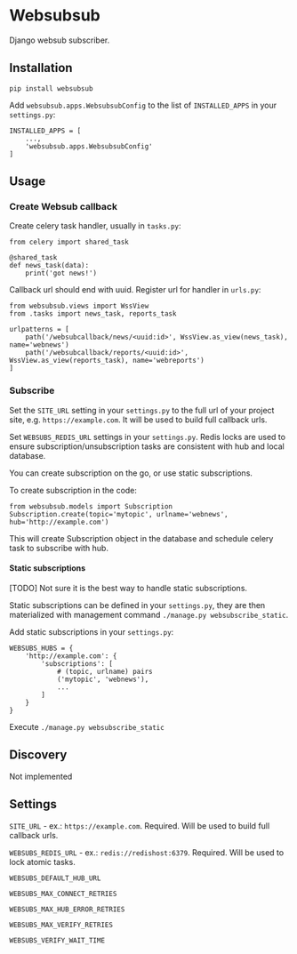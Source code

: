 # Websubsub

Django websub subscriber.

## Installation

```
pip install websubsub
```

Add `websubsub.apps.WebsubsubConfig` to the list of `INSTALLED_APPS` in your `settings.py`:

```
INSTALLED_APPS = [
    ...,
    'websubsub.apps.WebsubsubConfig'
]
```

## Usage

### Create Websub callback
Create celery task handler, usually in `tasks.py`:

```
from celery import shared_task

@shared_task
def news_task(data):
    print('got news!')
```

Callback url should end with uuid. Register url for handler in `urls.py`:

```
from websubsub.views import WssView
from .tasks import news_task, reports_task

urlpatterns = [
    path('/websubcallback/news/<uuid:id>', WssView.as_view(news_task), name='webnews')
    path('/websubcallback/reports/<uuid:id>', WssView.as_view(reports_task), name='webreports')
]
```

### Subscribe

Set the `SITE_URL` setting in your `settings.py` to the full url of your project site, e.g.
`https://example.com`. It will be used to build full callback urls.

Set `WEBSUBS_REDIS_URL` settings in your `settings.py`. Redis locks are used to ensure
subscription/unsubscription tasks are consistent with hub and local database.

You can create subscription on the go, or use static subscriptions.

To create subscription in the code:

```
from websubsub.models import Subscription
Subscription.create(topic='mytopic', urlname='webnews', hub='http://example.com')
```

This will create Subscription object in the database and schedule celery task
to subscribe with hub.

#### Static subscriptions

[TODO] Not sure it is the best way to handle static subscriptions.

Static subscriptions can be defined in your `settings.py`, they are then materialized
with management command `./manage.py websubscribe_static`.

Add static subscriptions in your `settings.py`:

```
WEBSUBS_HUBS = {
    'http://example.com': {
        'subscriptions': [
            # (topic, urlname) pairs
            ('mytopic', 'webnews'),
            ...
        ]
    }
}
```

Execute `./manage.py websubscribe_static`

## Discovery

Not implemented

## Settings

`SITE_URL` - ex.: `https://example.com`. Required. Will be used to build full callback urls.

`WEBSUBS_REDIS_URL` - ex.: `redis://redishost:6379`. Required. Will be used to lock atomic tasks.

`WEBSUBS_DEFAULT_HUB_URL`

`WEBSUBS_MAX_CONNECT_RETRIES`

`WEBSUBS_MAX_HUB_ERROR_RETRIES`

`WEBSUBS_MAX_VERIFY_RETRIES`

`WEBSUBS_VERIFY_WAIT_TIME`

